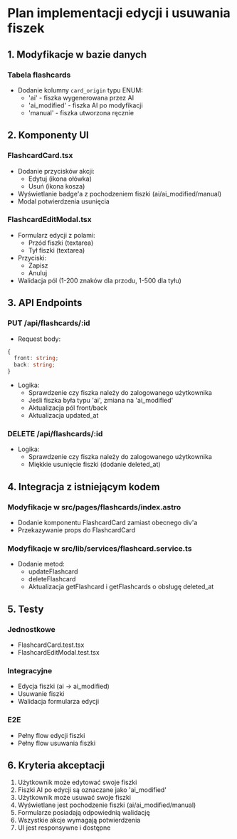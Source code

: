 # Plan implementacji edycji i usuwania fiszek

## 1. Modyfikacje w bazie danych

### Tabela flashcards
- Dodanie kolumny `card_origin` typu ENUM:
  - 'ai' - fiszka wygenerowana przez AI
  - 'ai_modified' - fiszka AI po modyfikacji
  - 'manual' - fiszka utworzona ręcznie

## 2. Komponenty UI

### FlashcardCard.tsx
- Dodanie przycisków akcji:
  - Edytuj (ikona ołówka)
  - Usuń (ikona kosza)
- Wyświetlanie badge'a z pochodzeniem fiszki (ai/ai_modified/manual)
- Modal potwierdzenia usunięcia

### FlashcardEditModal.tsx
- Formularz edycji z polami:
  - Przód fiszki (textarea)
  - Tył fiszki (textarea)
- Przyciski:
  - Zapisz
  - Anuluj
- Walidacja pól (1-200 znaków dla przodu, 1-500 dla tyłu)

## 3. API Endpoints

### PUT /api/flashcards/:id
- Request body:
```typescript
{
  front: string;
  back: string;
}
```
- Logika:
  - Sprawdzenie czy fiszka należy do zalogowanego użytkownika
  - Jeśli fiszka była typu 'ai', zmiana na 'ai_modified'
  - Aktualizacja pól front/back
  - Aktualizacja updated_at

### DELETE /api/flashcards/:id
- Logika:
  - Sprawdzenie czy fiszka należy do zalogowanego użytkownika
  - Miękkie usunięcie fiszki (dodanie deleted_at)

## 4. Integracja z istniejącym kodem

### Modyfikacje w src/pages/flashcards/index.astro
- Dodanie komponentu FlashcardCard zamiast obecnego div'a
- Przekazywanie props do FlashcardCard

### Modyfikacje w src/lib/services/flashcard.service.ts
- Dodanie metod:
  - updateFlashcard
  - deleteFlashcard
  - Aktualizacja getFlashcard i getFlashcards o obsługę deleted_at

## 5. Testy

### Jednostkowe
- FlashcardCard.test.tsx
- FlashcardEditModal.test.tsx

### Integracyjne
- Edycja fiszki (ai -> ai_modified)
- Usuwanie fiszki
- Walidacja formularza edycji

### E2E
- Pełny flow edycji fiszki
- Pełny flow usuwania fiszki

## 6. Kryteria akceptacji

1. Użytkownik może edytować swoje fiszki
2. Fiszki AI po edycji są oznaczane jako 'ai_modified'
3. Użytkownik może usuwać swoje fiszki
4. Wyświetlane jest pochodzenie fiszki (ai/ai_modified/manual)
5. Formularze posiadają odpowiednią walidację
6. Wszystkie akcje wymagają potwierdzenia
7. UI jest responsywne i dostępne